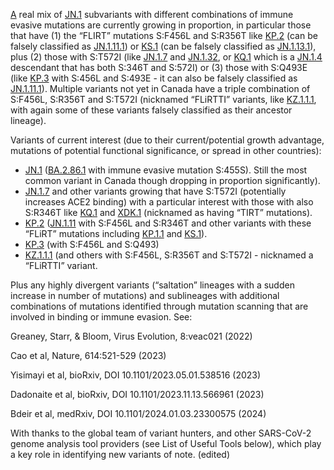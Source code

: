 

<u id='A'>A</u> real mix of <u id='JN_1'>JN.1</u> subvariants with different combinations of immune evasive mutations are currently growing in proportion, in particular those that have (1) the “FLIRT” mutations S:F456L and S:R356T like <u id='KP_2'>KP.2</u>  (can be falsely classified as <u id='JN_1_11_1'>JN.1.11.1</u>) or <u id='KS_1'>KS.1</u> (can be falsely classified as <u id='JN_1_13_1'>JN.1.13.1</u>), plus (2) those with S:T572I (like <u id='JN_1_7'>JN.1.7</u> and <u id='JN_1_32'>JN.1.32</u>, or <u id='KQ_1'>KQ.1</u> which is a <u id='JN_1_4'>JN.1.4</u> descendant that has both S:346T and S:572I) or (3) those with S:Q493E (like <u id='KP_3'>KP.3</u> with S:456L and S:493E - it can also be falsely classified as <u id='JN_1_11_1'>JN.1.11.1</u>). Multiple variants not yet in Canada have a triple combination of S:F456L, S:R356T and S:T572I (nicknamed “FLiRTTI” variants, like <u id='KZ_1_1_1'>KZ.1.1.1</u>, with again some of these variants falsely classified as their ancestor lineage).



Variants of current interest (due to their current/potential growth advantage, mutations of potential functional significance, or spread in other countries):

* <u id='JN_1'>JN.1</u> (<u id='BA_2_86_1'>BA.2.86.1</u> with immune evasive mutation S:455S). Still the most common variant in Canada though dropping in proportion significantly).
* <u id='JN_1_7'>JN.1.7</u> and other variants growing that have S:T572I (potentially increases ACE2 binding) with a particular interest with those with also S:R346T like <u id='KQ_1'>KQ.1</u> and <u id='XDK_1'>XDK.1</u> (nicknamed as having “TIRT” mutations).
* <u id='KP_2'>KP.2</u> (<u id='JN_1_11'>JN.1.11</u> with S:F456L and S:R346T and other variants with these “FLiRT” mutations including <u id='KP_1_1'>KP.1.1</u> and <u id='KS_1'>KS.1</u>).
* <u id='KP_3'>KP.3</u> (with S:F456L and S:Q493)
* <u id='KZ_1_1_1'>KZ.1.1.1</u> (and others with S:F456L, S:R356T and S:T572I - nicknamed a “FLiRTTI” variant.

Plus any highly divergent variants (“saltation” lineages with a sudden increase in number of mutations) and sublineages with additional combinations of mutations identified through mutation scanning that are involved in binding or immune evasion. See:

Greaney, Starr, &amp; Bloom, Virus Evolution, 8:veac021 (2022)

Cao et al, Nature, 614:521-529 (2023)

Yisimayi et al, bioRxiv, DOI 10.1101/2023.05.01.538516 (2023)

Dadonaite et al, bioRxiv, DOI 10.1101/2023.11.13.566961 (2023)

Bdeir et al, medRxiv, DOI 10.1101/2024.01.03.23300575 (2024)



With thanks to the global team of variant hunters, and other SARS-CoV-2 genome analysis tool providers (see List of Useful Tools below), which play a key role in identifying new variants of note. (edited)


<!-- edited -->